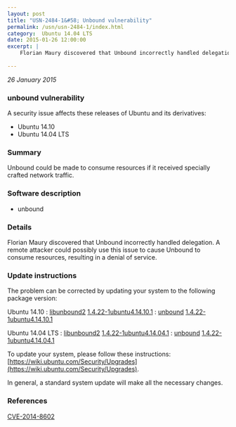 ```yaml
---
layout: post
title: "USN-2484-1&#58; Unbound vulnerability"
permalink: /usn/usn-2484-1/index.html
category:  Ubuntu 14.04 LTS
date: 2015-01-26 12:00:00
excerpt: |
    Florian Maury discovered that Unbound incorrectly handled delegation. A remote attacker could possibly use this issue to cause Unbound to consume resources, resulting in a denial of service. 
    
--- 
```

 
 

*26 January 2015*

### unbound vulnerability

A security issue affects these releases of Ubuntu and its derivatives:

* Ubuntu 14.10
* Ubuntu 14.04 LTS

### Summary

Unbound could be made to consume resources if it received specially crafted network traffic.

### Software description

* unbound 

### Details

Florian Maury discovered that Unbound incorrectly handled delegation. A remote attacker could possibly use this issue to cause Unbound to consume resources, resulting in a denial of service. 

### Update instructions

The problem can be corrected by updating your system to the following package version:

Ubuntu 14.10
 : [libunbound2](https://launchpad.net/ubuntu/+source/unbound) <span> [1.4.22-1ubuntu4.14.10.1](https://launchpad.net/ubuntu/+source/unbound/1.4.22-1ubuntu4.14.10.1) </span> 
 : [unbound](https://launchpad.net/ubuntu/+source/unbound) <span> [1.4.22-1ubuntu4.14.10.1](https://launchpad.net/ubuntu/+source/unbound/1.4.22-1ubuntu4.14.10.1) </span> 

Ubuntu 14.04 LTS
 : [libunbound2](https://launchpad.net/ubuntu/+source/unbound) <span> [1.4.22-1ubuntu4.14.04.1](https://launchpad.net/ubuntu/+source/unbound/1.4.22-1ubuntu4.14.04.1) </span> 
 : [unbound](https://launchpad.net/ubuntu/+source/unbound) <span> [1.4.22-1ubuntu4.14.04.1](https://launchpad.net/ubuntu/+source/unbound/1.4.22-1ubuntu4.14.04.1) </span> 

To update your system, please follow these instructions: [https://wiki.ubuntu.com/Security/Upgrades](https://wiki.ubuntu.com/Security/Upgrades).

In general, a standard system update will make all the necessary changes. 

### References

 
 [CVE-2014-8602](http://people.ubuntu.com/~ubuntu-security/cve/CVE-2014-8602)
 

